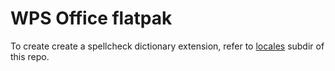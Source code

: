 # WPS Office flatpak

To create create a spellcheck dictionary extension, refer to [locales](locales/README.md) subdir of this repo.
